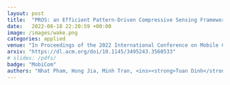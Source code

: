 ```yaml
---
layout: post
title:  "PROS: an Efficient Pattern-Driven Compressive Sensing Framework for Low-Power Biopotentialbased Wearables with On-chip Intelligence"
date:   2022-08-18 22:20:59 +00:00
image: /images/wake.png
categories: applied
venue: "In Proceedings of the 2022 International Conference on Mobile Computing And Networking (Mobicom)"
arxiv: "https://dl.acm.org/doi/10.1145/3495243.3560533"
# slides: /pdfs/
badge: "MobiCom"
authors: "Nhat Pham, Hong Jia, Minh Tran, <ins><strong>Tuan Dinh</strong></ins>, Nam Bui, Young Kwon, Dong Ma, Phuc Nguyen, Cecilia Mascolo, and Tam Vu"
---
```


